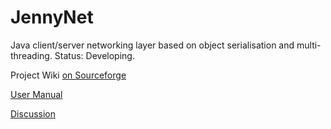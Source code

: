 JennyNet
========

Java client/server networking layer based on object serialisation and multi-threading.
Status: Developing.

Project Wiki [on Sourceforge](http://sourceforge.net/p/jennynet/wiki/Home/)

[User Manual](http://sourceforge.net/p/jennynet/wiki/User%20Manual/)

[Discussion](http://sourceforge.net/p/jennynet/discussion/)





